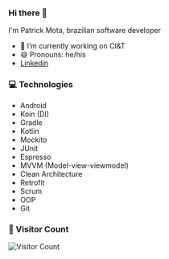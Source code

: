 ### Hi there 👋

I'm Patrick Mota, brazilian software developer

- 🔭 I’m currently working on CI&T
- 😄 Pronouns: he/his
- [Linkedin](https://www.linkedin.com/in/patrickmota10/)

### 💻 Technologies

- Android
- Koin (DI)
- Gradle
- Kotlin
- Mockito
- JUnit
- Espresso
- MVVM (Model-view-viewmodel)
- Clean Architecture
- Retrofit
- Scrum
- OOP
- Git

### 🚪 Visitor Count

![Visitor Count](https://profile-counter.glitch.me/patrick-wilker/count.svg) 
